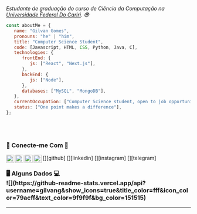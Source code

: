<p><em>
  Estudante de graduação do curso de Ciência da Computação na <a href="https://www.ufca.edu.br/">Universidade Federal Do Cariri</a>. 😎</br>
</em></p>


```javascript
const aboutMe = {
   name: "Gilvan Gomes",
   pronouns: "he" | "him",
   title: "Computer Science Student",
   code: [Javascript, HTML, CSS, Python, Java, C],
   technologies: {
      frontEnd: {
         js: ["React", "Next.js"],
      },
      backEnd: {
         js: ["Node"],
      },
      databases: ["MySQL", "MongoDB"],
   },
   currentOccupation: ["Computer Science student, open to job opportunities"],
   status: ["One point makes a difference"],
};
```
</br></br>

<h3>📱 Conecte-me Com 📱</h3>
[<img align="left" alt="GilvanG | GitHub" width="22px" src="https://cdn.jsdelivr.net/npm/simple-icons@v4/icons/github.svg" />][github]
[<img align="left" alt="GilvanG | LinkedIn" width="22px" src="https://cdn.jsdelivr.net/npm/simple-icons@v4/icons/linkedin.svg" />][linkedin]
[<img align="left" alt="GilvanG | Instagram" width="22px" src="https://cdn.jsdelivr.net/npm/simple-icons@v4/icons/instagram.svg" />][instagram]
[<img align="left" alt="GilvanG | Telegram" width="22px" src="https://cdn.jsdelivr.net/npm/simple-icons@v4/icons/telegram.svg" />][telegram]

</br>
<h3>🖥️ Alguns Dados 💻</<h3>
</br>
![](https://github-readme-stats.vercel.app/api?username=gilvang&show_icons=true&title_color=fff&icon_color=79acff&text_color=9f9f9f&bg_color=151515)

---
[github]: https://github.com/GilvanG/
[instagram]: https://www.instagram.com/jr.gilvan/
[linkedin]: https://www.linkedin.com/in/gilvan-gomes-29758b20a/
[telegram]: https://t.me/gilvangj
